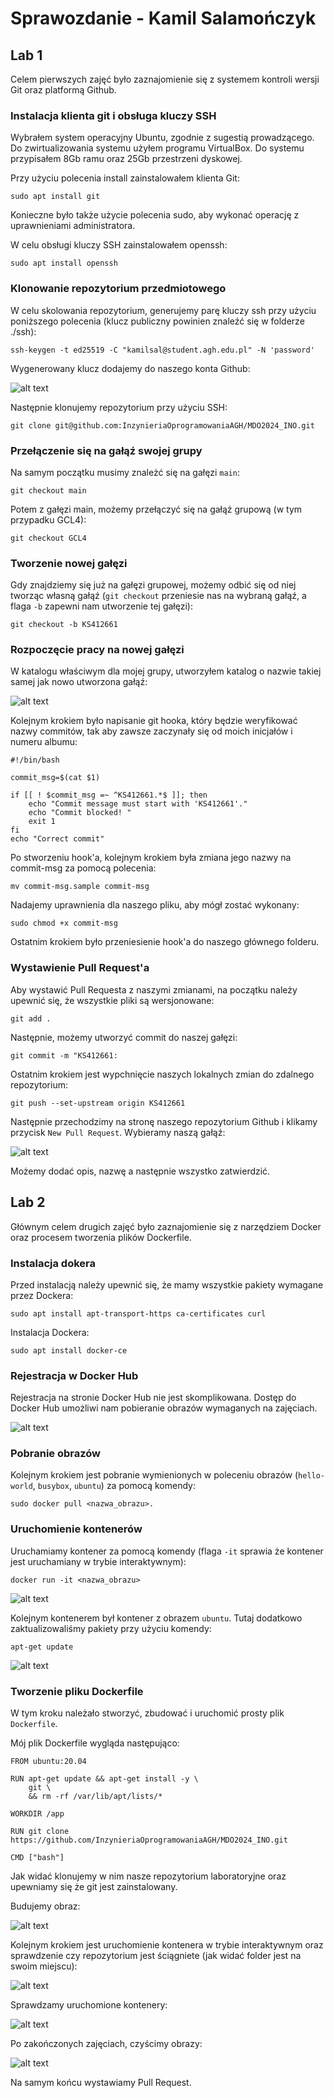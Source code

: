 # Sprawozdanie - Kamil Salamończyk

## Lab 1

Celem pierwszych zajęć było zaznajomienie się z systemem kontroli wersji Git oraz platformą Github.

### Instalacja klienta git i obsługa kluczy SSH

Wybrałem system operacyjny Ubuntu, zgodnie z sugestią prowadzącego. Do zwirtualizowania systemu użyłem programu VirtualBox. Do systemu przypisałem 8Gb ramu oraz 25Gb przestrzeni dyskowej.

Przy użyciu polecenia install zainstalowałem klienta Git:

```
sudo apt install git
```

Konieczne było także użycie polecenia sudo, aby wykonać operację z uprawnieniami administratora. 

W celu obsługi kluczy SSH zainstalowałem openssh:

```
sudo apt install openssh
```


### Klonowanie repozytorium przedmiotowego

W celu skolowania repozytorium, generujemy parę kluczy ssh przy użyciu poniższego polecenia (klucz publiczny powinien znaleźć się w folderze ./ssh):

```
ssh-keygen -t ed25519 -C "kamilsal@student.agh.edu.pl" -N 'password'
```

Wygenerowany klucz dodajemy do naszego konta Github:

![alt text](image.png)

Następnie klonujemy repozytorium przy użyciu SSH:

```
git clone git@github.com:InzynieriaOprogramowaniaAGH/MDO2024_INO.git
```

### Przełączenie się na gałąź swojej grupy

Na samym początku musimy znależć się na gałęzi `main`:

```
git checkout main
```

Potem z gałęzi main, możemy przełączyć się na gałąź grupową (w tym przypadku GCL4):

```
git checkout GCL4
```

### Tworzenie nowej gałęzi

Gdy znajdziemy się już na gałęzi grupowej, możemy odbić się od niej tworząc własną gałąź (`git checkout` przeniesie nas na wybraną gałąź, a flaga `-b` zapewni nam utworzenie tej gałęzi):

```
git checkout -b KS412661
```

### Rozpoczęcie pracy na nowej gałęzi

W katalogu właściwym dla mojej grupy, utworzyłem katalog o nazwie takiej samej jak nowo utworzona gałąź:

![alt text](image-1.png)

Kolejnym krokiem było napisanie git hooka, który będzie weryfikować nazwy commitów, tak aby zawsze zaczynały się od moich inicjałów i numeru albumu:

```
#!/bin/bash

commit_msg=$(cat $1)

if [[ ! $commit_msg =~ ^KS412661.*$ ]]; then
    echo "Commit message must start with 'KS412661'."  
    echo "Commit blocked! "  
    exit 1  
fi
echo "Correct commit"
```

Po stworzeniu hook'a, kolejnym krokiem była zmiana jego nazwy na commit-msg za pomocą polecenia:

```
mv commit-msg.sample commit-msg
```

Nadajemy uprawnienia dla naszego pliku, aby mógł zostać wykonany:

```
sudo chmod +x commit-msg
```

Ostatnim krokiem było przeniesienie hook'a do naszego głównego folderu.

### Wystawienie Pull Request'a

Aby wystawić Pull Requesta z naszymi zmianami, na początku należy upewnić się, że wszystkie pliki są wersjonowane:

```
git add .
```

Następnie, możemy utworzyć commit do naszej gałęzi:

```
git commit -m "KS412661:
```

Ostatnim krokiem jest wypchnięcie naszych lokalnych zmian do zdalnego repozytorium:

```
git push --set-upstream origin KS412661
```

Następnie przechodzimy na stronę naszego repozytorium Github i klikamy przycisk `New Pull Request`. Wybieramy naszą gałąź:

![alt text](image-2.png)

Możemy dodać opis, nazwę a następnie wszystko zatwierdzić.

## Lab 2

Głównym celem drugich zajęć było zaznajomienie się z narzędziem Docker oraz procesem tworzenia plików Dockerfile.

### Instalacja dokera

Przed instalacją należy upewnić się, że mamy wszystkie pakiety wymagane przez Dockera:

```
sudo apt install apt-transport-https ca-certificates curl
```

Instalacja Dockera:

```
sudo apt install docker-ce
```

### Rejestracja w Docker Hub

Rejestracja na stronie Docker Hub nie jest skomplikowana. Dostęp do Docker Hub umożliwi nam pobieranie obrazów wymaganych na zajęciach.

![alt text](image-3.png)

### Pobranie obrazów

Kolejnym krokiem jest pobranie wymienionych w poleceniu obrazów (`hello-world`, `busybox`, `ubuntu`) za pomocą komendy:

```
sudo docker pull <nazwa_obrazu>.
```

### Uruchomienie kontenerów

Uruchamiamy kontener za pomocą komendy (flaga `-it` sprawia że kontener jest uruchamiany w trybie interaktywnym):

```
docker run -it <nazwa_obrazu>
```

![alt text](image-4.png)

Kolejnym kontenerem był kontener z obrazem `ubuntu`. Tutaj dodatkowo zaktualizowaliśmy pakiety przy użyciu komendy:

```
apt-get update
```

![alt text](image-5.png)

### Tworzenie pliku Dockerfile

W tym kroku należało stworzyć, zbudować i uruchomić prosty plik `Dockerfile`.

Mój plik Dockerfile wygląda następująco:

```
FROM ubuntu:20.04

RUN apt-get update && apt-get install -y \
    git \
    && rm -rf /var/lib/apt/lists/*

WORKDIR /app

RUN git clone https://github.com/InzynieriaOprogramowaniaAGH/MDO2024_INO.git

CMD ["bash"]
```

Jak widać klonujemy w nim nasze repozytorium laboratoryjne oraz upewniamy się że git jest zainstalowany.

Budujemy obraz:

![alt text](image-7.png)

Kolejnym krokiem jest uruchomienie kontenera w trybie interaktywnym oraz sprawdzenie czy repozytorium jest ściągniete (jak widać folder jest na swoim miejscu):

![alt text](image-6.png)

Sprawdzamy uruchomione kontenery:

![alt text](image-9.png)


Po zakończonych zajęciach, czyścimy obrazy:

![alt text](image-8.png)


Na samym końcu wystawiamy Pull Request.